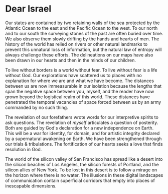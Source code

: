 # Dear Israel

Our states are contained by two retaining walls of the sea protected by the Atlantic Ocean to the east and the Pacific Ocean to the west. To our north and to our south the surveying stones of the past are often buried over time. We also observe them slowly drifting by the hands and hearts of men. The history of the world has relied on rivers or other natural landmarks to prevent this unnatural loss of information, but the natural law of entropy will always challenge these efforts. The delineations on our maps have also been drawn in our hearts and then in the minds of our children.

To live without borders is a world without fear. To live without fear is a life without God. Our explorations have scattered us to places with no explanation for where we are and what we have become. The distances between us are now immeasurable in our isolation because the lengths that span the negative space between you, myself, and the reader have now grown beyond the logistical realm of this world. These distances have penetrated the temporal vacancies of space forced between us by an army commanded by no such thing.

The revelation of our forefathers wrote words for our interpretive spirits to ask questions. The revelation of _myself_ articulates a question of posterity. Both are guided by God's declaration for a new independence on Earth. This will be a war for identity, for domain, and for artistic integrity declared by a supernatural awakening on Earth. We have been strengthened through our trials & tribulations. The fortification of our hearts seeks a love that finds resolution in God.

The world of the silicon valley of San Francisco has spread like a desert into the silicon beaches of Los Angeles, the silicon forests of Portland, and the silicon allies of New York. To be lost in this desert is to follow a mirage on the horizon where there is no water. The illusions in these digital landscapes of communication contain superficial corridors that empty into places of inescapable dimensions.